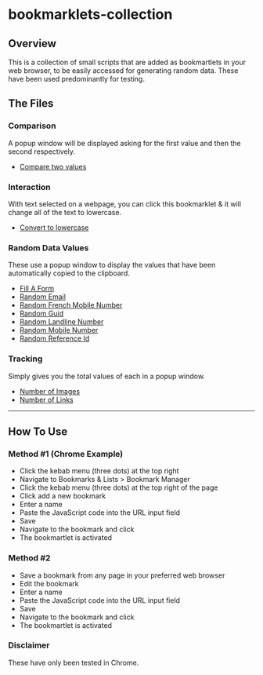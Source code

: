 # bookmarklets-collection
## Overview
This is a collection of small scripts that are added as bookmartlets in your web browser, to be easily accessed for generating random data. These have been used predominantly for testing.

## The Files
### Comparison
A popup window will be displayed asking for the first value and then the second respectively. 
- [Compare two values](/comparison/CompareTwoValues.js)

### Interaction
With text selected on a webpage, you can click this bookmarklet & it will change all of the text to lowercase.
- [Convert to lowercase](/RandomDataValues/ConvertTextToLowerCase.js)

### Random Data Values
These use a popup window to display the values that have been automatically copied to the clipboard.
- [Fill A Form](/RandomDataValues/FillAForm.js)
- [Random Email](/RandomDataValues/RandomEmail.js)
- [Random French Mobile Number](/RandomDataValues/RandomFrenchMobileNumber.js)
- [Random Guid](/RandomDataValues/RandomGuid.js)
- [Random Landline Number](/RandomDataValues/RandomLandlineNumber.js)
- [Random Mobile Number](/RandomDataValues/RandomMobileNumber.js)
- [Random Reference Id](/RandomReferenceId.js)

### Tracking
Simply gives you the total values of each in a popup window. 
- [Number of Images](/Tracking/NumberOfImages.js)
- [Number of Links](/Tracking/NumberOfLinks.js)

---

## How To Use

### Method #1 (Chrome Example)
- Click the kebab menu (three dots) at the top right
- Navigate to Bookmarks & Lists > Bookmark Manager
- Click the kebab menu (three dots) at the top right of the page
- Click add a new bookmark
- Enter a name
- Paste the JavaScript code into the URL input field
- Save
- Navigate to the bookmark and click
- The bookmartlet is activated

### Method #2
- Save a bookmark from any page in your preferred web browser
- Edit the bookmark
- Enter a name
- Paste the JavaScript code into the URL input field
- Save
- Navigate to the bookmark and click
- The bookmartlet is activated

### Disclaimer
These have only been tested in Chrome.